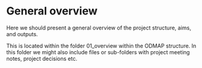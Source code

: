 # General overview

Here we should present a general overview of the project structure, aims, and outputs.

This is located within the folder 01_overview within the ODMAP structure.
In this folder we might also include files or sub-folders with project meeting notes, project decisions etc.